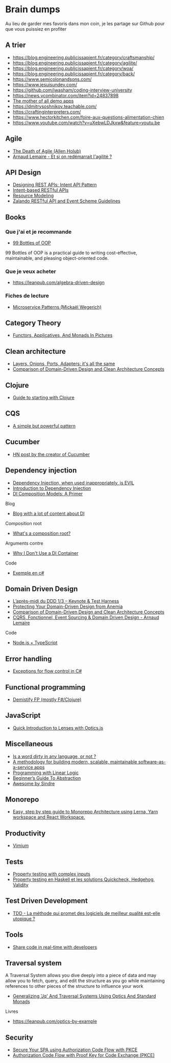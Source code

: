 # Brain dumps

Au lieu de garder mes favoris dans mon coin, je les partage sur Github pour que vous puissiez en profiter

## A trier

- https://blog.engineering.publicissapient.fr/category/craftsmanship/
- https://blog.engineering.publicissapient.fr/category/agilite/
- https://blog.engineering.publicissapient.fr/category/woa/
- https://blog.engineering.publicissapient.fr/category/back/
- https://www.semicolonandsons.com/
- https://www.jesuisundev.com/
- https://github.com/jwasham/coding-interview-university
- https://news.ycombinator.com/item?id=24837898
- [The mother of all demo apps](https://github.com/gothinkster/realworld)
- https://dmitrysoshnikov.teachable.com/
- https://craftinginterpreters.com/
- https://www.hectorkitchen.com/foire-aux-questions-alimentation-chien
- https://www.youtube.com/watch?v=uXebwLDJkxw&feature=youtu.be

## Agile

- [The Death of Agile (Allen Holub)](https://www.youtube.com/watch?v=HZyRQ8Uhhmk)
- [Arnaud Lemaire - Et si on redémarrait l'agilité ?](https://www.youtube.com/watch?v=sZbmP0JZHBs)

## API Design

- [Designing REST APIs: Intent API Pattern](https://dzone.com/articles/rest-api-design-intent-api-pattern)
- [Intent-based RESTful APIs](https://blog.ecitele.com/intent-based-restful-apis)
- [Resource Modeling](https://www.thoughtworks.com/insights/blog/rest-api-design-resource-modeling)
- [Zalando RESTful API and Event Scheme Guidelines](https://opensource.zalando.com/restful-api-guidelines/)

## Books

### Que j'ai et je recommande

- [99 Bottles of OOP](https://sandimetz.com/99bottles)

99 Bottles of OOP is a practical guide to writing cost-effective, maintainable, and pleasing object-oriented code. 

### Que je veux acheter

- https://leanpub.com/algebra-driven-design

### Fiches de lecture

- [Microservice Patterns (Mickaël Wegerich)](https://medium.com/@mickalwegerich/fiche-de-lecture-microservice-patterns-chris-richardson-a622eb139f75)

## Category Theory

- [Functors, Applicatives, And Monads In Pictures](https://adit.io/posts/2013-04-17-functors,_applicatives,_and_monads_in_pictures.html)

## Clean architecture

- [Layers, Onions, Ports, Adapters: it's all the same](https://blog.ploeh.dk/2013/12/03/layers-onions-ports-adapters-its-all-the-same/)
- [Comparison of Domain-Driven Design and Clean Architecture Concepts](https://khalilstemmler.com/articles/software-design-architecture/domain-driven-design-vs-clean-architecture/)

## Clojure

- [Guide to starting with Clojure](https://grison.me/2020/04/04/starting-with-clojure/)

## CQS

- [A simple but powerful pattern](https://www.dotnetcurry.com/patterns-practices/1461/command-query-separation-cqs)

## Cucumber

- [HN post by the creator of Cucumber](https://news.ycombinator.com/item?id=10194242)

## Dependency injection

- [Dependency Injection, when used inappropriately, is EVIL](https://www.tonymarston.net/php-mysql/dependency-injection-is-evil.html)
- [Introduction to Dependency Injection](https://kariera.future-processing.pl/blog/introduction-to-dependency-injection/)
- [DI Composition Models: A Primer](https://blogs.cuttingedge.it/steven/posts/2019/di-composition-models-primer/)

Blog

- [Blog with a lot of content about DI](https://blogs.cuttingedge.it/steven/)

Composition root

- [What's a composition root?](https://blog.ploeh.dk/2011/07/28/CompositionRoot/)

Arguments contre

- [Why I Don't Use a DI Container](https://khalilstemmler.com/articles/software-design-architecture/coding-without-di-container/)

Code

- [Exemple en c#](https://github.com/timsommer/cqs-dotnetcurry-sample/tree/master/Cqs.SampleApp.Console/Cqs.SampleApp.Core/IoC)

## Domain Driven Design

- [L’après-midi du DDD 1/3 – Keynote & Test Harness](https://www.youtube.com/watch?v=qzygjKpFSq4)
- [Protecting Your Domain-Driven Design from Anemia](https://dzone.com/articles/protecting-your-domain-driven-design-from-anemia)
- [Comparison of Domain-Driven Design and Clean Architecture Concepts](https://khalilstemmler.com/articles/software-design-architecture/domain-driven-design-vs-clean-architecture/)
- [CQRS, Fonctionnel, Event Sourcing & Domain Driven Design - Arnaud Lemaire](https://www.youtube.com/watch?v=qBLtZN3p3FU)

Code
- [Node.js + TypeScript](https://github.com/stemmlerjs/white-label)

## Error handling

- [Exceptions for flow control in C#](https://enterprisecraftsmanship.com/posts/exceptions-for-flow-control/)

## Functional programming

- [Demistify FP (mostly F#/Clojure)](https://www.demystifyfp.com/)

## JavaScript

- [Quick Introduction to Lenses with Optics.js](https://www.youtube.com/watch?v=vf3P_i1IMtU)

## Miscellaneous

- [Is a word dirty in any language, or not ?](http://wordsafety.com/)
- [A methodology for building modern, scalable, maintainable software-as-a-service apps](https://12factor.net/)
- [Programming with Linear Logic](https://www.cs.cmu.edu/~cmartens/thesis/)
- [Beginner’s Guide To Abstraction](https://jesseduffield.com/beginners-guide-to-abstraction/)
- [Awesome by Sindre](https://github.com/sindresorhus/awesome)

## Monorepo

- [Easy, step by step guide to Monorepo Architecture using Lerna, Yarn workspace and React Workspace.](https://medium.com/@bijayshrestha/easy-step-by-step-guide-to-monorepo-architecture-using-lerna-yarn-workspace-and-react-workspace-5255d3e9447)

## Productivity

- [Vimium](http://vimium.github.io/)

## Tests

- [Property testing with complex inputs](https://www.hillelwayne.com/post/property-testing-complex-inputs/)
- [Property testing en Haskell et les solutions Quickcheck, Hedgehog, Validity](https://www.fpcomplete.com/blog/quickcheck-hedgehog-validity/)

## Test Driven Development

- [TDD - La méthode qui promet des logiciels de meilleur qualité est-elle utopique ?](https://www.linkedin.com/pulse/tdd-la-m%25C3%25A9thode-qui-promet-des-logiciels-de-meilleur-lenselle)

## Tools

- [Share code in real-time with developers](https://codeshare.io/)

## Traversal system

A Traversal System allows you dive deeply into a piece of data and may allow you to fetch, query, and edit the structure as you go while maintaining references to other pieces of the structure to influence your work

- [Generalizing 'Jq' And Traversal Systems Using Optics And Standard Monads](https://chrispenner.ca/posts/traversal-systems)

Livres

- https://leanpub.com/optics-by-example

## Security

- [Secure Your SPA using Authorization Code Flow with PKCE](https://espressocoder.com/2019/10/28/secure-your-spa-with-authorization-code-flow-with-pkce/)
- [Authorization Code Flow with Proof Key for Code Exchange (PKCE)](https://auth0.com/docs/flows/authorization-code-flow-with-proof-key-for-code-exchange-pkce)
